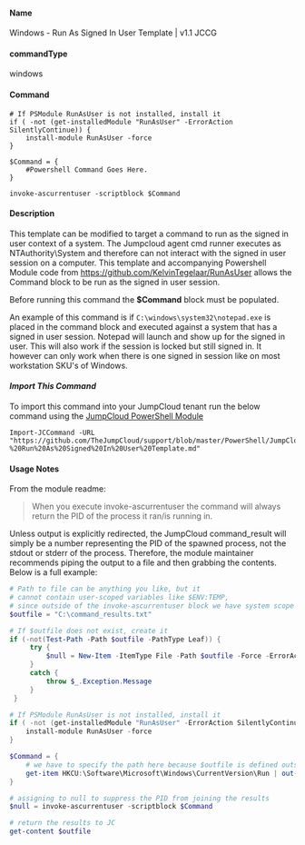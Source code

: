 #### Name

Windows - Run As Signed In User Template | v1.1 JCCG

#### commandType

windows

#### Command

```
# If PSModule RunAsUser is not installed, install it
if ( -not (get-installedModule "RunAsUser" -ErrorAction SilentlyContinue)) {
    install-module RunAsUser -force
}

$Command = {
    #Powershell Command Goes Here.
}

invoke-ascurrentuser -scriptblock $Command
```

#### Description

This template can be modified to target a command to run as the signed in user context of a system. The Jumpcloud agent cmd runner executes as NTAuthority\System and therefore can not interact with the signed in user session on a computer. This template and accompanying Powershell Module code from https://github.com/KelvinTegelaar/RunAsUser allows the Command block to be run as the signed in user session.

Before running this command the **$Command** block must be populated.

An example of this command is if  ```C:\windows\system32\notepad.exe``` is placed in the command block and executed against a system that has a signed in user session. Notepad will launch and show up for the signed in user. This will also work if the session is locked but still signed in. It however can only work when there is one signed in session like on most workstation SKU's of Windows.

#### *Import This Command*

To import this command into your JumpCloud tenant run the below command using the [JumpCloud PowerShell Module](https://github.com/TheJumpCloud/support/wiki/Installing-the-JumpCloud-PowerShell-Module)

```
Import-JCCommand -URL "https://github.com/TheJumpCloud/support/blob/master/PowerShell/JumpCloud%20Commands%20Gallery/Windows%20Commands/Windows%20-%20Run%20As%20Signed%20In%20User%20Template.md"
```

#### Usage Notes

From the module readme:

> When you execute invoke-ascurrentuser the command will always return the PID of the process it ran/is running in.

Unless output is explicitly redirected, the JumpCloud command_result will simply be a number representing the PID of the spawned process, not the stdout or stderr of the process. Therefore, the module maintainer recommends piping the output to a file and then grabbing the contents. Below is a full example:

```powershell
# Path to file can be anything you like, but it
# cannot contain user-scoped variables like $ENV:TEMP,
# since outside of the invoke-ascurrentuser block we have system scope
$outfile = "C:\command_results.txt"

# If $outfile does not exist, create it
if (-not(Test-Path -Path $outfile -PathType Leaf)) {
     try {
         $null = New-Item -ItemType File -Path $outfile -Force -ErrorAction Stop
     }
     catch {
         throw $_.Exception.Message
     }
 }

# If PSModule RunAsUser is not installed, install it
if ( -not (get-installedModule "RunAsUser" -ErrorAction SilentlyContinue)) {
    install-module RunAsUser -force
}

$Command = {
    # we have to specify the path here because $outfile is defined outside the command scope
    get-item HKCU:\Software\Microsoft\Windows\CurrentVersion\Run | out-file "C:\command_results.txt"
}

# assigning to null to suppress the PID from joining the results
$null = invoke-ascurrentuser -scriptblock $Command

# return the results to JC
get-content $outfile
```
